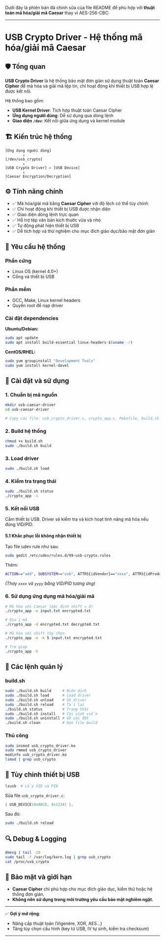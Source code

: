 Dưới đây là phiên bản đã chỉnh sửa của file README để phù hợp với **thuật toán mã hóa/giải mã Caesar** thay vì AES-256-CBC:

---

# USB Crypto Driver - Hệ thống mã hóa/giải mã Caesar

## 🛡️ Tổng quan

**USB Crypto Driver** là hệ thống bảo mật đơn giản sử dụng thuật toán **Caesar Cipher** để mã hóa và giải mã tệp tin, chỉ hoạt động khi thiết bị USB hợp lệ được kết nối.

Hệ thống bao gồm:

* **USB Kernel Driver**: Tích hợp thuật toán Caesar Cipher
* **Ứng dụng người dùng**: Dễ sử dụng qua dòng lệnh
* **Giao diện `/dev`**: Kết nối giữa ứng dụng và kernel module

## 🏗️ Kiến trúc hệ thống

```
[Ứng dụng người dùng] 
        ↓
[/dev/usb_crypto] 
        ↓
[USB Crypto Driver] ← [USB Device]
        ↓
[Caesar Encryption/Decryption]
```

## ⚙️ Tính năng chính

* ✅ Mã hóa/giải mã bằng **Caesar Cipher** với độ lệch có thể tùy chỉnh
* ✅ Chỉ hoạt động khi thiết bị USB được nhận diện
* ✅ Giao diện dòng lệnh trực quan
* ✅ Hỗ trợ tệp văn bản kích thước vừa và nhỏ
* ✅ Tự động phát hiện thiết bị USB
* ✅ Dễ tích hợp và thử nghiệm cho mục đích giáo dục/bảo mật đơn giản

## 🧰 Yêu cầu hệ thống

### Phần cứng

* Linux OS (kernel 4.0+)
* Cổng và thiết bị USB

### Phần mềm

* GCC, Make, Linux kernel headers
* Quyền root để nạp driver

### Cài đặt dependencies

**Ubuntu/Debian:**

```bash
sudo apt update
sudo apt install build-essential linux-headers-$(uname -r)
```

**CentOS/RHEL:**

```bash
sudo yum groupinstall "Development Tools"
sudo yum install kernel-devel
```

## 🔧 Cài đặt và sử dụng

### 1. Chuẩn bị mã nguồn

```bash
mkdir usb-caesar-driver
cd usb-caesar-driver

# Copy các file: usb_crypto_driver.c, crypto_app.c, Makefile, build.sh
```

### 2. Build hệ thống

```bash
chmod +x build.sh
sudo ./build.sh build
```

### 3. Load driver

```bash
sudo ./build.sh load
```

### 4. Kiểm tra trạng thái

```bash
sudo ./build.sh status
./crypto_app -s
```

### 5. Kết nối USB

Cắm thiết bị USB. Driver sẽ kiểm tra và kích hoạt tính năng mã hóa nếu đúng VID/PID.

#### 5.1 Khắc phục lỗi không nhận thiết bị

Tạo file udev rule như sau:

```bash
sudo gedit /etc/udev/rules.d/99-usb-crypto.rules
```

Thêm:

```bash
ACTION=="add", SUBSYSTEM=="usb", ATTRS{idVendor}=="xxxx", ATTRS{idProduct}=="yyyy", RUN+="/bin/sh -c 'echo 0 > /sys/bus/usb/devices/%k/driver/unbind; modprobe -r uas usb_storage'"
```

*(Thay `xxxx` và `yyyy` bằng VID/PID tương ứng)*

### 6. Sử dụng ứng dụng mã hóa/giải mã

```bash
# Mã hóa với Caesar (mặc định shift = 3)
./crypto_app -e input.txt encrypted.txt

# Giải mã
./crypto_app -d encrypted.txt decrypted.txt

# Mã hóa với shift tùy chọn
./crypto_app -e -k 5 input.txt encrypted.txt

# Trợ giúp
./crypto_app -h
```

## 🧪 Các lệnh quản lý

### build.sh

```bash
sudo ./build.sh build     # Biên dịch
sudo ./build.sh load      # Load driver
sudo ./build.sh unload    # Gỡ driver
sudo ./build.sh reload    # Tải lại
./build.sh status         # Trạng thái
sudo ./build.sh install   # Cài vĩnh viễn
sudo ./build.sh uninstall # Gỡ cài đặt
./build.sh clean          # Dọn file build
```

### Thủ công

```bash
sudo insmod usb_crypto_driver.ko
sudo rmmod usb_crypto_driver
modinfo usb_crypto_driver.ko
lsmod | grep usb_crypto
```

## 🔧 Tùy chỉnh thiết bị USB

```bash
lsusb  # Lấy VID và PID
```

Sửa file `usb_crypto_driver.c`:

```c
{ USB_DEVICE(0xABCD, 0x1234) },
```

Sau đó:

```bash
sudo ./build.sh reload
```

## 🔍 Debug & Logging

```bash
dmesg | tail -20
sudo tail -f /var/log/kern.log | grep usb_crypto
cat /proc/usb_crypto
```

## 🔐 Bảo mật và giới hạn

* **Caesar Cipher** chỉ phù hợp cho mục đích giáo dục, kiểm thử hoặc hệ thống đơn giản.
* **Không nên sử dụng trong môi trường yêu cầu bảo mật nghiêm ngặt.**

---

✅ **Gợi ý mở rộng**:

* Nâng cấp thuật toán (Vigenère, XOR, AES...)
* Tăng tùy chọn cấu hình (key từ USB, IV tự sinh, kiểm tra checksum)

---
